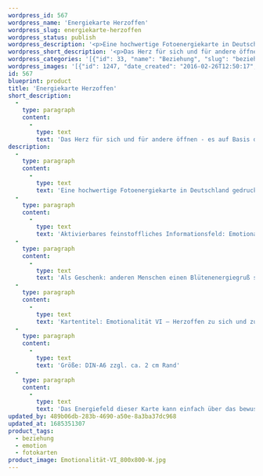 ```yaml
---
wordpress_id: 567
wordpress_name: 'Energiekarte Herzoffen'
wordpress_slug: energiekarte-herzoffen
wordpress_status: publish
wordpress_description: '<p>Eine hochwertige Fotoenergiekarte in Deutschland gedruckt und in Handarbeit laminiert.  Sie ist in Postkartengröße (DIN-A6) gut zu transportieren und kann auch auf den Körper aufgelegt werden.</p><p>Aktivierbares feinstoffliches Informationsfeld: Emotionalität - Herzoffenheit für sich selbst und für andere - Herzbewusstsein - Emotional sein - Stärke in Emotionalität - Freundschaft &amp; Liebe: Emotionale Zugänge zu sich selbst und zu anderen öffnen. Das eigene Herz weiten und Eingänge ins emotionale Herz (neu) schaffen. Freundschaft und Liebe für sich und für andere schenken.<br />Als Geschenk: anderen Menschen einen Blütenenergiegruß senden (Geburtstag, Valentinstag, Hochzeitstag, Muttertag, ... ).</p><p>Kartentitel: Emotionalität VI – Herzoffen zu sich und zu anderen. Reihe: Emotionalität (jeweils zum Valentinstag als Tag der gelebten zwischenmenschlichen Liebe ist eine der Karten dieser Reihe entstanden)</p><p>Größe: DIN-A6 zzgl. ca. 2 cm Rand<br />Andere Formate sind individuell für Sie innerhalb weniger Tage herstellbar. Bitte kontaktieren Sie uns hierfür unter <a href="mailto:info@elvedenverlag.de">info@elvedenverlag.de</a>.</p><p><a href="https://my.feenbaum.de/anwendung-energiebilder-foto-laminiert/">Anwendungshinweise</a>      <a href="https://my.feenbaum.de/produktinformationen-fotokarten/">Produktinformationen</a></p><p>Das Energiefeld dieser Karte kann einfach über das bewusste Konzentrieren auf den für sich selbst erwünschten inneren Zustand aktiviert werden. Bitte beachten Sie, dass jeweils nur der Teil des Kartenenergiefeldes von Ihnen aktiviert werden kann, der für Sie jeweils stimmig ist. Fragen zur Energiefeldtechnik beantworten wir Ihnen gerne.</p>'
wordpress_short_description: '<p>Das Herz für sich und für andere öffnen &#8211; es auf Basis der eigenen Emotionen weiten und Emotionen auf herzoffene Art zeigen</p>'
wordpress_categories: '[{"id": 33, "name": "Beziehung", "slug": "beziehung"}, {"id": 35, "name": "Emotion", "slug": "emotion"}, {"id": 23, "name": "Fotokarten", "slug": "fotokarten"}]'
wordpress_images: '[{"id": 1247, "date_created": "2016-02-26T12:50:17", "date_created_gmt": "2016-02-26T10:50:17", "date_modified": "2016-02-26T12:50:17", "date_modified_gmt": "2016-02-26T10:50:17", "src": "https://my.feenbaum.de/wp-content/uploads/2016/02/Emotionalit\u00e4t-VI_800x800-W.jpg", "name": "Emotionalit\u00e4t-VI_800x800-W", "alt": ""}]'
id: 567
blueprint: product
title: 'Energiekarte Herzoffen'
short_description:
  -
    type: paragraph
    content:
      -
        type: text
        text: 'Das Herz für sich und für andere öffnen - es auf Basis der eigenen Emotionen weiten und Emotionen auf herzoffene Art zeigen'
description:
  -
    type: paragraph
    content:
      -
        type: text
        text: 'Eine hochwertige Fotoenergiekarte in Deutschland gedruckt und in Handarbeit laminiert.  Sie ist in Postkartengröße (DIN-A6) gut zu transportieren und kann auch auf den Körper aufgelegt werden.'
  -
    type: paragraph
    content:
      -
        type: text
        text: 'Aktivierbares feinstoffliches Informationsfeld: Emotionalität - Herzoffenheit für sich selbst und für andere - Herzbewusstsein - Emotional sein - Stärke in Emotionalität - Freundschaft & Liebe: Emotionale Zugänge zu sich selbst und zu anderen öffnen. Das eigene Herz weiten und Eingänge ins emotionale Herz (neu) schaffen. Freundschaft und Liebe für sich und für andere schenken.'
  -
    type: paragraph
    content:
      -
        type: text
        text: 'Als Geschenk: anderen Menschen einen Blütenenergiegruß senden (Geburtstag, Valentinstag, Hochzeitstag, Muttertag, ... ).'
  -
    type: paragraph
    content:
      -
        type: text
        text: 'Kartentitel: Emotionalität VI – Herzoffen zu sich und zu anderen. Reihe: Emotionalität (jeweils zum Valentinstag als Tag der gelebten zwischenmenschlichen Liebe ist eine der Karten dieser Reihe entstanden)'
  -
    type: paragraph
    content:
      -
        type: text
        text: 'Größe: DIN-A6 zzgl. ca. 2 cm Rand'
  -
    type: paragraph
    content:
      -
        type: text
        text: 'Das Energiefeld dieser Karte kann einfach über das bewusste Konzentrieren auf den für sich selbst erwünschten inneren Zustand aktiviert werden. Bitte beachten Sie, dass jeweils nur der Teil des Kartenenergiefeldes von Ihnen aktiviert werden kann, der für Sie jeweils stimmig ist. Fragen zur Energiefeldtechnik beantworten wir Ihnen gerne.'
updated_by: 489b06db-283b-4690-a50e-8a3ba37dc968
updated_at: 1685351307
product_tags:
  - beziehung
  - emotion
  - fotokarten
product_image: Emotionalität-VI_800x800-W.jpg
---
```

